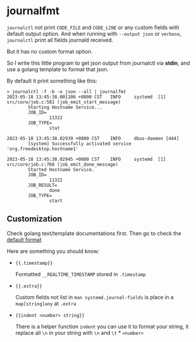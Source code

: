 # journalfmt

`journalctl` not print `CODE_FILE` and `CODE_LINE` or any custom fields with
default output option. And when running with `--output json` or `verbose`,
`journalctl` print all fields journald received.

But it has no custom format option.

So I write this little program to get json output from journalctl via **stdin**,
and use a golang template to format that json.

By default it print something like this:

```
> journalctl -f -b -o json --all | journalfmt
2023-05-18 13:45:38.001106 +0800 CST   INFO     systemd  [1]
src/core/job.c:581 (job_emit_start_message)
        Starting Hostname Service...
        JOB_ID=
                11322
        JOB_TYPE=
                stat

2023-05-18 13:45:38.02939 +0800 CST    INFO     dbus-daemon [444]
        [system] Successfully activated service 'org.freedesktop.hostname1'

2023-05-18 13:45:38.02945 +0800 CST    INFO     systemd  [1]
src/core/job.c:768 (job_emit_done_message)
        Started Hostname Service.
        JOB_ID=
                11322
        JOB_RESULT=
                done
        JOB_TYPE=
                start
```

## Customization

Check golang text/template documentations first. Then go to check the [default
format](./consts/consts.go)

Here are something you should know:

- `{{.timestamp}}`
  
  Formatted `__REALTIME_TIMESTAMP` stored in `.timestamp`

- `{{.extra}}`
  
  Custom fields not list in `man systemd.journal-fields` is place in a
  `map[string]any` at `.extra`

- `{{indent <number> string}}`
  
  There is a helper function `indent` you can use it to format your string, it
  replace all `\n` in your string with `\n` and `\t` \* `<number>`
